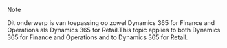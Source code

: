 > [!NOTE]
> <span data-ttu-id="a142b-101">Dit onderwerp is van toepassing op zowel Dynamics 365 for Finance and Operations als Dynamics 365 for Retail.</span><span class="sxs-lookup"><span data-stu-id="a142b-101">This topic applies to both Dynamics 365 for Finance and Operations and to Dynamics 365 for Retail.</span></span> 